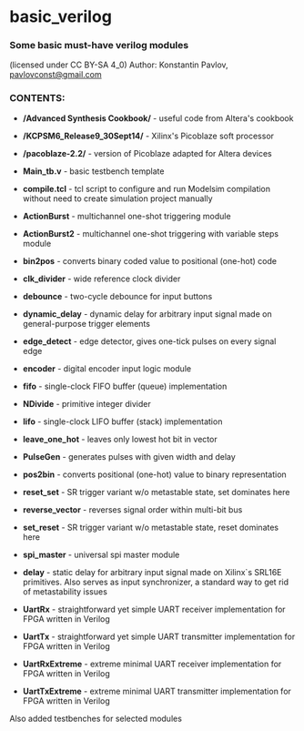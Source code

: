 ﻿# basic_verilog
### Some basic must-have verilog modules
(licensed under CC BY-SA 4_0)
Author: Konstantin Pavlov, pavlovconst@gmail.com


### CONTENTS:

* **/Advanced Synthesis Cookbook/**   - useful code from Altera's cookbook
* **/KCPSM6_Release9_30Sept14/**    - Xilinx's Picoblaze soft processor
* **/pacoblaze-2.2/**   - version of Picoblaze adapted for Altera devices

* **Main_tb.v**   - basic testbench template

* **compile.tcl**   - tcl script to configure and run Modelsim compilation without need to create simulation project manually

* **ActionBurst**   - multichannel one-shot triggering module
* **ActionBurst2**    - multichannel one-shot triggering with variable steps module
* **bin2pos**   - converts binary coded value to positional (one-hot) code
* **clk_divider**    - wide reference clock divider
* **debounce**    - two-cycle debounce for input buttons
* **dynamic_delay**    - dynamic delay for arbitrary input signal made on general-purpose trigger elements
* **edge_detect**    - edge detector, gives one-tick pulses on every signal edge
* **encoder**   - digital encoder input logic module
* **fifo**    - single-clock FIFO buffer (queue) implementation
* **NDivide**   - primitive integer divider
* **lifo**   - single-clock LIFO buffer (stack) implementation
* **leave_one_hot**   - leaves only lowest hot bit in vector
* **PulseGen**    - generates pulses with given width and delay
* **pos2bin**   - converts positional (one-hot) value to binary representation
* **reset_set**    - SR trigger variant w/o metastable state, set dominates here
* **reverse_vector**    - reverses signal order within multi-bit bus
* **set_reset**    - SR trigger variant w/o metastable state, reset dominates here
* **spi_master**    - universal spi master module
* **delay**    - static delay for arbitrary input signal made on Xilinx`s SRL16E primitives. Also serves as input synchronizer, a standard way to get rid of metastability issues
* **UartRx**    - straightforward yet simple UART receiver implementation for FPGA written in Verilog
* **UartTx**    - straightforward yet simple UART transmitter implementation for FPGA written in Verilog
* **UartRxExtreme**   - extreme minimal UART receiver implementation for FPGA written in Verilog
* **UartTxExtreme**   - extreme minimal UART transmitter implementation for FPGA written in Verilog


Also added testbenches for selected modules

